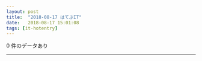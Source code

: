 ```yaml
---
layout: post
title:  "2018-08-17 はてぶIT"
date:   2018-08-17 15:01:08
tags: [it-hotentry]
---
```

0 件のデータあり

<hr>
